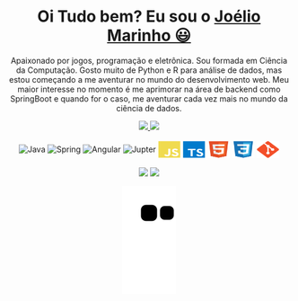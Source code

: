 
<div>
  
  <h1 align="center">
    Oi Tudo bem? Eu sou o 
    <a href="https://www.linkedin.com/in/joélio-marinho">Joélio Marinho 😃️</a>
  </h1>
  
  <p align="center">
    Apaixonado por jogos, programação e eletrônica. Sou formada em Ciência da Computação. Gosto muito de Python e R para análise de dados, mas estou 
    começando a me aventurar no mundo do desenvolvimento web. Meu maior interesse no momento é me aprimorar na área de backend como SpringBoot e quando for o        caso, me aventurar cada vez mais no mundo da ciência de dados.
  </p>
  
</div>

<div align="center">
  <a href="https://github.com/Joelio-Marinho">
    <img height="170em" src="https://github-readme-stats.vercel.app/api?username=joelio-marinho&count_private=true&include_all_commits=true&show_icons=true&theme=dracula&hide_border=false&show_owner=true"/>
    <img height="170em" src="https://github-readme-stats.vercel.app/api/top-langs/?username=joelio-marinho&theme=dracula&hide_border=false&&layout=compact"/>
  </a>
</div>

<div align="center" valign="top"><br>
  <img align="center" alt="Java" height="30" width="40" src="https://cdn.jsdelivr.net/gh/devicons/devicon@latest/icons/java/java-original-wordmark.svg">
   <img align="center" alt="Spring" height="30" width="40" src="https://cdn.jsdelivr.net/gh/devicons/devicon@latest/icons/spring/spring-original.svg">
   <img align="center" alt="Angular" height="30" width="40" src="https://cdn.jsdelivr.net/gh/devicons/devicon@latest/icons/angular/angular-original.svg">
  <img align="center" alt="Jupter" height="30" width="40" src="https://cdn.jsdelivr.net/gh/devicons/devicon@latest/icons/jupyter/jupyter-original-wordmark.svg">
  <img align="center" alt="Js" height="30" width="40" src="https://raw.githubusercontent.com/devicons/devicon/master/icons/javascript/javascript-plain.svg">
  <img align="center" alt="Js" height="30" width="40" src="https://raw.githubusercontent.com/devicons/devicon/master/icons/typescript/typescript-plain.svg">
  <img align="center" alt="HTML" height="30" width="40" src="https://raw.githubusercontent.com/devicons/devicon/master/icons/html5/html5-original.svg">
  <img align="center" alt="CSS" height="30" width="40" src="https://raw.githubusercontent.com/devicons/devicon/master/icons/css3/css3-original.svg">
  <img align="center" alt="git" height="30" width="40" src="https://raw.githubusercontent.com/devicons/devicon/master/icons/git/git-original.svg">
</div><br>

<div align="center">
  <a href="https://www.linkedin.com/in/joélio-marinho" target="_blank"><img src="https://img.shields.io/badge/-LinkedIn-%230077B5?style=for-the-badge&logo=linkedin&logoColor=white" target="_blank"></a> 
  <a href="mailto:joeliomarinho@gmail.com"><img src="https://img.shields.io/badge/-Gmail-%23333?style=for-the-badge&logo=gmail&logoColor=white" target="_blank"></a>
</div>

<div align="center">

  ![Snake animation](https://github.com/joelio-marinho/joelio-marinho/blob/output/github-contribution-grid-snake.svg)
  
</div>
